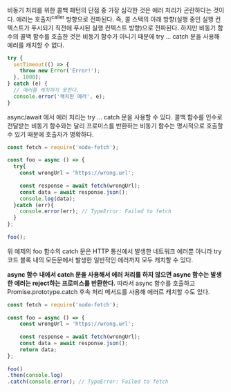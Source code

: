비동기 처리를 위한 콜백 패턴의 단점 중 가장 심각한 것은 에러 처리가 곤란하다는 것이다. 에러는 호출자<sup>caller</sup> 방향으로 전파된다. 즉, 콜 스택의 아래 방향(실행 중인 실행 컨텍스트가 푸시되기 직전에 푸시된 실행 컨텍스트 방향)으로 전파된다. 하지만 비동기 함수의 콜백 함수를 호출한 것은 비동기 함수가 아니기 때문에 try ... catch 문을 사용해 에러를 캐치할 수 없다.

```javascript
try {  
  setTimeout(() => {  
    throw new Error('Error!');  
  }, 1000);  
} catch (e) {  
  // 에러를 캐치하지 못한다.  
  console.error('캐치한 에러', e);  
}
```

async/await 에서 에러 처리는 try ... catch 문을 사용할 수 있다. 콜백 함수를 인수로 전달받는 비동기 함수와는 달리 프로미스를 반환하는 비동기 함수는 명시적으로 호출할 수 있기 때문에 호출자가 명확하다.

```javascript
const fetch = require('node-fetch');  
  
const foo = async () => {  
  try{  
    const wrongUrl = 'https://wrong.url';  
  
    const response = await fetch(wrongUrl);  
    const data = await response.json();  
    console.log(data);  
  }catch (err){  
    console.error(err); // TypeError: Failed to fetch  
  }  
};  
  
foo();
```

위 예제의 foo 함수의 catch 문은 HTTP 통신에서 발생한 네트워크 에러뿐 아니라 try 코드 블록 내의 모든문에서 발생한 일반적인 에러까지 모두 캐치할 수 있다.

**async 함수 내에서 catch 문을 사용해서 에러 처리를 하지 않으면 async 함수는 발생한 에러는 reject하는 프로미스를 반환한다.** 따라서 async 함수를 호출하고 Promise.prototype.catch 후속 처리 메서드를 사용해 에러르 캐치할 수도 있다.

```javascript
const fetch = require('node-fetch');  
  
const foo = async () => {  
    const wrongUrl = 'https://wrong.url';  
  
    const response = await fetch(wrongUrl);  
    const data = await response.json();  
    return data;  
};  
  
foo()  
.then(console.log)  
.catch(console.error); // TypeError: Failed to fetch
```